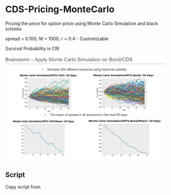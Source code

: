 # CDS-Pricing-MonteCarlo
Pricing the price for option price using Monte Carlo Simulation and black scholes

spread = 0.100; M = 1000; r = 0.4 - Customizable 

Survival Probability is CIR 

![alt text](https://github.com/nacked-riveroverflow/CDS-Pricing-MonteCarlo/blob/master/coding%20result.jpg)

## Script
Copy script from 
